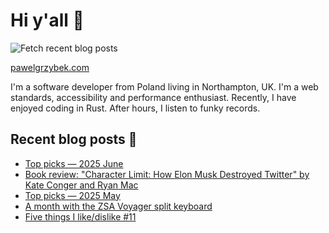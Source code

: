 # Hi y'all 👋

![Fetch recent blog posts](https://github.com/pawelgrzybek/pawelgrzybek/workflows/Fetch%20recent%20blog%20posts/badge.svg)

[pawelgrzybek.com](https://pawelgrzybek.com)

I'm a software developer from Poland living in Northampton, UK. I'm a web standards, accessibility and performance enthusiast. Recently, I have enjoyed coding in Rust. After hours, I listen to funky records.

## Recent blog posts 📝

<!-- FEED-START -->
- [Top picks — 2025 June](https://pawelgrzybek.com/top-picks-2025-june/)
- [Book review: "Character Limit: How Elon Musk Destroyed Twitter" by Kate Conger and Ryan Mac](https://pawelgrzybek.com/book-review-character-limit-how-elon-musk-destroyed-twitter-by-kate-conger-and-ryan-mac/)
- [Top picks — 2025 May](https://pawelgrzybek.com/top-picks-2025-may/)
- [A month with the ZSA Voyager split keyboard](https://pawelgrzybek.com/a-month-with-the-zsa-voyager-split-keyboard/)
- [Five things I like/dislike #11](https://pawelgrzybek.com/five-things-i-like-dislike-11/)
<!-- FEED-END -->